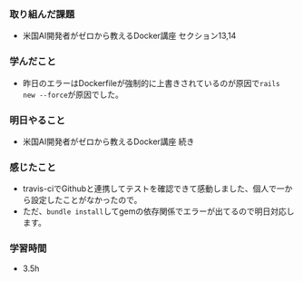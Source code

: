 ### 取り組んだ課題
- 米国AI開発者がゼロから教えるDocker講座 セクション13,14

### 学んだこと

- 昨日のエラーはDockerfileが強制的に上書きされているのが原因で`rails new --force`が原因でした。

### 明日やること
- 米国AI開発者がゼロから教えるDocker講座 続き

### 感じたこと
- travis-ciでGithubと連携してテストを確認できて感動しました、個人で一から設定したことがなかったので。
- ただ、`bundle install`してgemの依存関係でエラーが出てるので明日対応します。


### 学習時間
- 3.5h